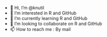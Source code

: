 - 👋 Hi, I’m @knutil
- 👀 I’m interested in R and GitHub
- 🌱 I’m currently learning R and GitHub
- 💞️ I’m looking to collaborate on R and GitHub
- 📫 How to reach me : By mail

<!---
knutil/knutil is a ✨ special ✨ repository because its `README.md` (this file) appears on your GitHub profile.
You can click the Preview link to take a look at your changes.
--->
